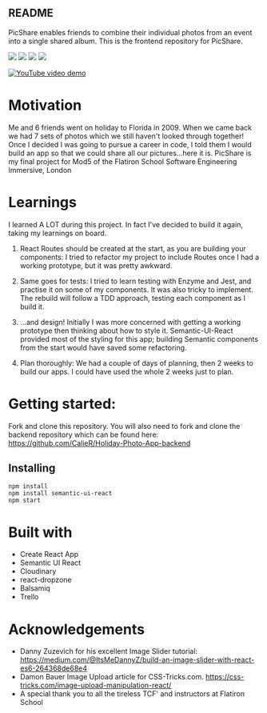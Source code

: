 ## README

PicShare enables friends to combine their individual photos from an event into a single shared album.
This is the frontend repository for PicShare.

![](https://media.giphy.com/media/5QPbsovgF2vzmnJ8Kb/giphy.gif)
![](https://media.giphy.com/media/wsTyZ6hHSKoo2MP3Hr/giphy.gif)
![](https://media.giphy.com/media/9DegZAsZSTEWE0gwVs/giphy.gif)
![](https://media.giphy.com/media/EExX2VGaF8mq7muPIt/giphy.gif)

[![YouTube video demo](http://img.youtube.com/vi/zJOcueH0bjY&feature=youtu.be/0.jpg)](http://www.youtube.com/watch?v=zJOcueH0bjY&feature=youtu.be)

# Motivation

Me and 6 friends went on holiday to Florida in 2009. When we came back we had 7 sets of photos which we still haven't looked through together! Once I decided I was going to pursue a career in code, I told them I would build an app so that we could share all our pictures...here it is.
PicShare is my final project for Mod5 of the Flatiron School Software Engineering Immersive, London

# Learnings

I learned A LOT during this project. In fact I've decided to build it again, taking my learnings on board.

1. React Routes should be created at the start, as you are building your components:
   I tried to refactor my project to include Routes once I had a working prototype, but it was pretty awkward.

2. Same goes for tests:
   I tried to learn testing with Enzyme and Jest, and practise it on some of my components. It was also tricky to implement.
   The rebuild will follow a TDD approach, testing each component as I build it.

3. ...and design!
   Initially I was more concerned with getting a working prototype then thinking about how to style it.
   Semantic-UI-React provided most of the styling for this app; building Semantic components from the start would have saved some refactoring.

4. Plan thoroughly:
   We had a couple of days of planning, then 2 weeks to build our apps. I could have used the whole 2 weeks just to plan.

# Getting started:

Fork and clone this repository. You will also need to fork and clone the backend repository which can be found here: https://github.com/CalieR/Holiday-Photo-App-backend

## Installing

```
npm install
npm install semantic-ui-react
npm start

```

# Built with

- Create React App
- Semantic UI React
- Cloudinary
- react-dropzone
- Balsamiq
- Trello

# Acknowledgements

- Danny Zuzevich for his excellent Image Slider tutorial: https://medium.com/@ItsMeDannyZ/build-an-image-slider-with-react-es6-264368de68e4
- Damon Bauer Image Upload article for CSS-Tricks.com. https://css-tricks.com/image-upload-manipulation-react/
- A special thank you to all the tireless TCF' and instructors at Flatiron School
